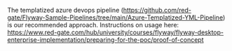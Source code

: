 The templatized azure devops pipeline (https://github.com/red-gate/Flyway-Sample-Pipelines/tree/main/Azure-Templatized-YML-Pipeline) is our recommended approach. Instructions on usage here: https://www.red-gate.com/hub/university/courses/flyway/flyway-desktop-enterprise-implementation/preparing-for-the-poc/proof-of-concept
